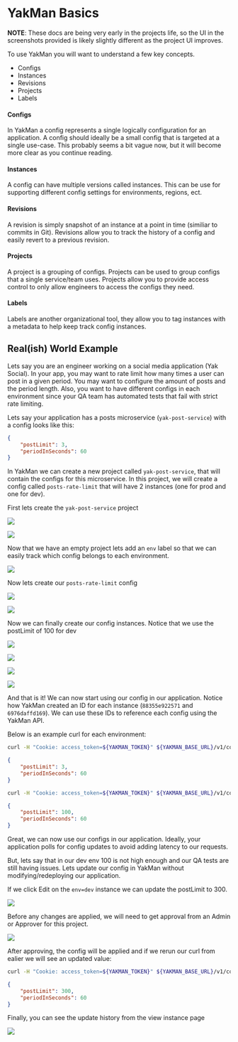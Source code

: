 # YakMan Basics

**NOTE**: These docs are being very early in the projects life, so the UI in the screenshots provided is likely slightly different as the project UI improves. 

To use YakMan you will want to understand a few key concepts. 

- Configs
- Instances
- Revisions
- Projects
- Labels



#### Configs

In YakMan a config represents a single logically configuration for an application. 
A config should ideally be a small config that is targeted at a single use-case.
This probably seems a bit vague now, but it will become more clear as you continue reading.

#### Instances

A config can have multiple versions called instances. This can be use for supporting different config settings for environments, regions, ect.

#### Revisions

A revision is simply snapshot of an instance at a point in time (similiar to commits in Git). Revisions allow you to track the history of a config and easily revert to a previous revision.

#### Projects

A project is a grouping of configs. Projects can be used to group configs that a single service/team uses. Projects allow you to provide access control to only allow engineers to access the configs they need.


#### Labels

Labels are another organizational tool, they allow you to tag instances with a metadata to help keep track config instances.



## Real(ish) World Example

Lets say you are an engineer working on a social media application (Yak Social). In your app, you may want to rate limit how many times a user can post in a given period. You may want to configure the amount of posts and the period length. 
Also, you want to have different configs in each environment since your QA team has automated tests that fail with strict rate limiting.


Lets say your application has a posts microservice (`yak-post-service`) with a config looks like this:

```json
{
    "postLimit": 3,
    "periodInSeconds": 60
}
```


In YakMan we can create a new project called `yak-post-service`, that will contain the configs for this microservice. In this project, we will create a config called `posts-rate-limit` that will have 2 instances (one for prod and one for dev).

First lets create the `yak-post-service` project

![](./images/yakman-basics/create-project.png)

![](./images/yakman-basics/empty-project.png)


Now that we have an empty project lets add an `env` label so that we can easily track which config belongs to each environment.  


![](./images/yakman-basics/create-label.png)


Now lets create our `posts-rate-limit` config

![](./images/yakman-basics/create-config.png)


![](./images/yakman-basics/empty-config.png)


Now we can finally create our config instances. Notice that we use the postLimit of 100 for dev

![](./images/yakman-basics/create-instance-popup.png)

![](./images/yakman-basics/create-instance-prod.png)

![](./images/yakman-basics/create-instance-dev.png)



![](./images/yakman-basics/configs-created.png)

And that is it! We can now start using our config in our application.
Notice how YakMan created an ID for each instance (`88355e922571` and `6976daffd169`). 
We can use these IDs to reference each config using the YakMan API. 

Below is an example curl for each environment:

```sh
curl -H "Cookie: access_token=${YAKMAN_TOKEN}" ${YAKMAN_BASE_URL}/v1/configs/posts-rate-limit/instances/88355e922571/data
```

```json
{
    "postLimit": 3,
    "periodInSeconds": 60
}
```


```sh
curl -H "Cookie: access_token=${YAKMAN_TOKEN}" ${YAKMAN_BASE_URL}/v1/configs/posts-rate-limit/instances/6976daffd169/data
```

```json
{
    "postLimit": 100,
    "periodInSeconds": 60
}
```


Great, we can now use our configs in our application. Ideally, your application polls for config updates to avoid adding latency to our requests.

But, lets say that in our dev env 100 is not high enough and our QA tests are still having issues. Lets update our config in YakMan without modifying/redeploying our application.


If we click Edit on the `env=dev` instance we can update the postLimit to 300.


![](./images/yakman-basics/update-dev-instance.png)

Before any changes are applied, we will need to get approval from an Admin or Approver for this project.


![](./images/yakman-basics/approval-page-dev.png)


After approving, the config will be applied and if we rerun our curl from ealier we will see an updated value:


```sh
curl -H "Cookie: access_token=${YAKMAN_TOKEN}" ${YAKMAN_BASE_URL}/v1/configs/posts-rate-limit/instances/6976daffd169/data
```

```json
{
    "postLimit": 300,
    "periodInSeconds": 60
}
```

Finally, you can see the update history from the view instance page

![](./images/yakman-basics/view-instance-page-dev.png)
